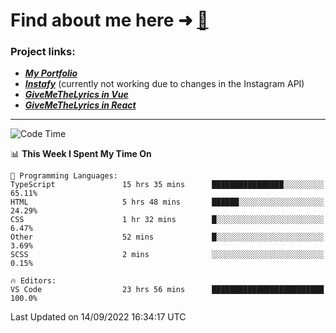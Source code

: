 # Find about me here ➜ [🧑](https://pauabella.dev)

### Project links:
- ***[My Portfolio](https://pauabella.dev)***
- ***[Instafy](https://instafy.me)*** (currently not working due to changes in the Instagram API)
- ***[GiveMeTheLyrics in Vue](https://lyrics.pauabella.dev)***
- ***[GiveMeTheLyrics in React](https://pauabella.dev/GiveMeTheLyrics)***

---
<!--START_SECTION:waka-->
![Code Time](http://img.shields.io/badge/Code%20Time-1%2C439%20hrs%2032%20mins-blue)

📊 **This Week I Spent My Time On** 

```text
💬 Programming Languages: 
TypeScript               15 hrs 35 mins      ████████████████░░░░░░░░░   65.11% 
HTML                     5 hrs 48 mins       ██████░░░░░░░░░░░░░░░░░░░   24.29% 
CSS                      1 hr 32 mins        █░░░░░░░░░░░░░░░░░░░░░░░░   6.47% 
Other                    52 mins             █░░░░░░░░░░░░░░░░░░░░░░░░   3.69% 
SCSS                     2 mins              ░░░░░░░░░░░░░░░░░░░░░░░░░   0.15%

🔥 Editors: 
VS Code                  23 hrs 56 mins      █████████████████████████   100.0%

```


 Last Updated on 14/09/2022 16:34:17 UTC
<!--END_SECTION:waka-->
